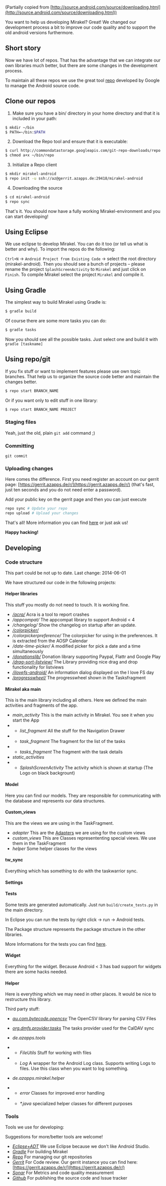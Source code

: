 (Partially copied from [http://source.android.com/source/downloading.html](http://source.android.com/source/downloading.html))

You want to help us developing Mirakel? Great! We changed our development process a bit to improve our code quality and to support the old android versions furthermore.

## Short story

Now we have lot of repos. That has the advantage that we can integrate our own libraries much better, but there are some changes in the development process.

To maintain all these repos we use the great tool [repo](https://code.google.com/p/git-repo/) developed by Google to manage the Android source code.

## Clone our repos


1. Make sure you have a bin/ directory in your home directory and that it is included in your path:
```sh
$ mkdir ~/bin
$ PATH=~/bin:$PATH
```
2. Download the Repo tool and ensure that it is executable:
```sh
$ curl http://commondatastorage.googleapis.com/git-repo-downloads/repo > ~/bin/repo
$ chmod a+x ~/bin/repo
```
3. Initialize a Repo client
```sh
$ mkdir mirakel-android
$ repo init -u ssh://az@gerrit.azapps.de:29418/mirakel-android
```
4. Downloading the source
```sh
$ cd mirakel-android
$ repo sync
```

That's it. You should now have a fully working Mirakel-environment and you can start developing!

## Using Eclipse

We use eclipse to develop Mirakel. You can do it too (or tell us what is better and why). To import the repos do the following:

`Ctrl+N` -> `Android Project from Existing Code` -> select the root directory (mirakel-android). Then you should see a bunch of projects – please rename the project `SplashScreenActivity` to `Mirakel` and just click on `Finish`. To compile Mirakel select the project `Mirakel` and compile it.

## Using Gradle

The simplest way to build Mirakel using Gradle is:
```sh
$ gradle build
```
Of course there are some more tasks you can do:
```sh
$ gradle tasks
```
Now you should see all the possible tasks. Just select one and build it with `gradle [taskname]`


##  Using repo/git

If you fix stuff or want to implement features please use own topic branches. That help us to organize the source code better and maintain the changes better.

```sh
$ repo start BRANCH_NAME
```

Or if you want only to edit stuff in one library:

```sh
$ repo start BRANCH_NAME PROJECT
```

### Staging files

Yeah, just the old, plain `git add` command ;)

### Committing

`git commit`

### Uploading changes

Here comes the difference. First you need register an account on our gerrit page: [https://gerrit.azapps.de/r/](https://gerrit.azapps.de/r/) (that's fast, just ten seconds and you do not need enter a password).

Add your public key on the gerrit page and then you can just execute

```sh
repo sync # Update your repo
repo upload # Upload your changes
```

That's all! More information you can find [here](http://source.android.com/source/developing.html) or just ask us!

**Happy hacking!**

## Developing

### Code structure

This part could be not up to date. Last change: 2014-06-01

We have structured our code in the following projects:

#### Helper libraries


This stuff you mostly do not need to touch. It is working fine.

* [*/acra/*](http://acra.ch/) Acra is a tool to report crashes
* */appcompat/* The appcompat library to support Android < 4
* */changelog/* Show the changelog on startup after an update.
* [*/colorpicker/*](https://github.com/LarsWerkman/HoloColorPicker)
* */colorpickerpreference/* The colorpicker for using in the preferences.
  It is extracted from the AOSP Calendar
* */date-time-picker/* A modified picker for pick a date and a time simultaneously
* [*/donationslib/*](https://github.com/dschuermann/android-donations-lib) Donation library supporting Paypal, Flattr and Google Play
* [*/drag-sort-listview/*](https://github.com/bauerca/drag-sort-listview) The Library providing nice drag and drop functionality for listviews
* [*/ilovefs-android/*](https://github.com/azapps/ilovefs-android) An information dialog displayed on the I love FS day
* [*/progresswheel/*](https://github.com/Todd-Davies/ProgressWheel) The progresswheel shown in the Tasksfragment

#### Mirakel aka main
This is the main library including all others. Here we defined the main activities and fragments of the app.

* *main_activity* This is the main activity in Mirakel. You see it when you start the App
* * *list_fragment* All the stuff for the Navigation Drawer
* * *task_fragment* The fragment for the list of the tasks
* * *tasks_fragment* The fragment with the task details
* *static_activities* 
* * *SplashScreenActivity* The activity which is shown at startup (The Logo on black backgrount)

#### Model
Here you can find our models. They are responsible for communicating with the database and represents our data structures.

#### Custom_views
This are the views we are using in the TaskFragment.

* *adapter* This are the [Adapters](http://developer.android.com/reference/android/widget/Adapter.html) we are using for the custom views
* *custom_views* This are Classes represententing special views. We use them in the TaskFragment
* *helper* Some helper classes for the views

#### tw_sync
Everything which has something to do with the taskwarrior sync.

#### Settings

#### Tests
Some tests are generated automatically. Just run `build/create_tests.py` in the main directory.

In Eclipse you can run the tests by right click → run → Android tests.

The Package structure represents the package structure in the other libraries.

More Informations for the tests you can find [here](https://github.com/MirakelX/mirakel-android/wiki/Tests).

#### Widget
Everything for the widget. Because Android < 3 has bad support for widgets there are some hacks needed.

#### Helper
Here is everything which we may need in other places. It would be nice to restructure this library.

Third party stuff:

* [*au.com.bytecode.opencsv*](http://opencsv.sourceforge.net/) The OpenCSV library for parsing CSV Files
* [*org.dmfs.provider.tasks*](https://github.com/dmfs/task-provider) The tasks provider used for the CalDAV sync

* *de.azapps.tools*
* * *FileUtils* Stuff for working with files
* * *Log* A wrapper for the Android Log class. Supports writing Logs to files. Use this class when you want to log something.
* *de.azapps.mirakel.helper*
* * *error* Classes for improved error handling
* * *\*.java* specialized helper classes for different purposes

### Tools
Tools we use for developing:

Suggestions for more/better tools are welcome!

* [*Eclipse+ADT*](http://developer.android.com/sdk/index.html) We use Eclipse because we don't like Android Studio.
* [*Gradle*](http://www.gradle.org/) For building Mirakel
* [*Repo*](https://code.google.com/p/git-repo/) For managing our git repositories
* [*Gerrit*](https://code.google.com/p/gerrit/) For Code review. Our gerrit instance you can find here: [https://gerrit.azapps.de/r/](https://gerrit.azapps.de/r/)
* [*Sonar*](http://www.sonarqube.org/) For Metrics and code quality measurement
* [*Github*](https://github.com/MirakelX/mirakel-android/) For publishing the source code and Issue tracker
